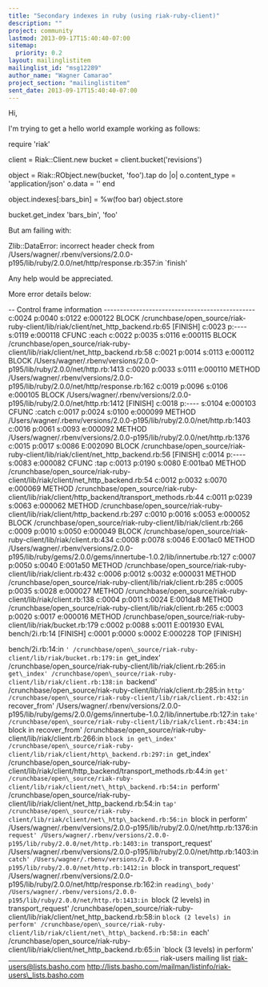 ```yaml
---
title: "Secondary indexes in ruby (using riak-ruby-client)"
description: ""
project: community
lastmod: 2013-09-17T15:40:40-07:00
sitemap:
  priority: 0.2
layout: mailinglistitem
mailinglist_id: "msg12289"
author_name: "Wagner Camarao"
project_section: "mailinglistitem"
sent_date: 2013-09-17T15:40:40-07:00
---
```



Hi,

I'm trying to get a hello world example working as follows:

require 'riak'

client = Riak::Client.new
bucket = client.bucket('revisions')

object = Riak::RObject.new(bucket, 'foo').tap do |o|
 o.content\_type = 'application/json'
 o.data = ''
end

object.indexes[:bars\_bin] = %w(foo bar)
object.store

bucket.get\_index 'bars\_bin', 'foo'

But am failing with:

Zlib::DataError: incorrect header check
from
/Users/wagner/.rbenv/versions/2.0.0-p195/lib/ruby/2.0.0/net/http/response.rb:357:in
`finish'

Any help would be appreciated.

More error details below:

-- Control frame information -----------------------------------------------
c:0024 p:0040 s:0122 e:000122 BLOCK
 /crunchbase/open\_source/riak-ruby-client/lib/riak/client/net\_http\_backend.rb:65
[FINISH]
c:0023 p:---- s:0119 e:000118 CFUNC :each
c:0022 p:0035 s:0116 e:000115 BLOCK
 /crunchbase/open\_source/riak-ruby-client/lib/riak/client/net\_http\_backend.rb:58
c:0021 p:0014 s:0113 e:000112 BLOCK
 /Users/wagner/.rbenv/versions/2.0.0-p195/lib/ruby/2.0.0/net/http.rb:1413
c:0020 p:0033 s:0111 e:000110 METHOD
/Users/wagner/.rbenv/versions/2.0.0-p195/lib/ruby/2.0.0/net/http/response.rb:162
c:0019 p:0096 s:0106 e:000105 BLOCK
 /Users/wagner/.rbenv/versions/2.0.0-p195/lib/ruby/2.0.0/net/http.rb:1412
[FINISH]
c:0018 p:---- s:0104 e:000103 CFUNC :catch
c:0017 p:0024 s:0100 e:000099 METHOD
/Users/wagner/.rbenv/versions/2.0.0-p195/lib/ruby/2.0.0/net/http.rb:1403
c:0016 p:0061 s:0093 e:000092 METHOD
/Users/wagner/.rbenv/versions/2.0.0-p195/lib/ruby/2.0.0/net/http.rb:1376
c:0015 p:0017 s:0086 E:002090 BLOCK
 /crunchbase/open\_source/riak-ruby-client/lib/riak/client/net\_http\_backend.rb:56
[FINISH]
c:0014 p:---- s:0083 e:000082 CFUNC :tap
c:0013 p:0190 s:0080 E:001ba0 METHOD
/crunchbase/open\_source/riak-ruby-client/lib/riak/client/net\_http\_backend.rb:54
c:0012 p:0032 s:0070 e:000069 METHOD
/crunchbase/open\_source/riak-ruby-client/lib/riak/client/http\_backend/transport\_methods.rb:44
c:0011 p:0239 s:0063 e:000062 METHOD
/crunchbase/open\_source/riak-ruby-client/lib/riak/client/http\_backend.rb:297
c:0010 p:0016 s:0053 e:000052 BLOCK
 /crunchbase/open\_source/riak-ruby-client/lib/riak/client.rb:266
c:0009 p:0010 s:0050 e:000049 BLOCK
 /crunchbase/open\_source/riak-ruby-client/lib/riak/client.rb:434
c:0008 p:0078 s:0046 E:001ac0 METHOD
/Users/wagner/.rbenv/versions/2.0.0-p195/lib/ruby/gems/2.0.0/gems/innertube-1.0.2/lib/innertube.rb:127
c:0007 p:0050 s:0040 E:001a50 METHOD
/crunchbase/open\_source/riak-ruby-client/lib/riak/client.rb:432
c:0006 p:0012 s:0032 e:000031 METHOD
/crunchbase/open\_source/riak-ruby-client/lib/riak/client.rb:285
c:0005 p:0035 s:0028 e:000027 METHOD
/crunchbase/open\_source/riak-ruby-client/lib/riak/client.rb:138
c:0004 p:0011 s:0024 E:001da8 METHOD
/crunchbase/open\_source/riak-ruby-client/lib/riak/client.rb:265
c:0003 p:0020 s:0017 e:000016 METHOD
/crunchbase/open\_source/riak-ruby-client/lib/riak/bucket.rb:179
c:0002 p:0088 s:0011 E:001930 EVAL bench/2i.rb:14 [FINISH]
c:0001 p:0000 s:0002 E:000228 TOP [FINISH]

bench/2i.rb:14:in `'
/crunchbase/open\_source/riak-ruby-client/lib/riak/bucket.rb:179:in
`get\_index'
/crunchbase/open\_source/riak-ruby-client/lib/riak/client.rb:265:in
`get\_index'
/crunchbase/open\_source/riak-ruby-client/lib/riak/client.rb:138:in `backend'
/crunchbase/open\_source/riak-ruby-client/lib/riak/client.rb:285:in `http'
/crunchbase/open\_source/riak-ruby-client/lib/riak/client.rb:432:in
`recover\_from'
/Users/wagner/.rbenv/versions/2.0.0-p195/lib/ruby/gems/2.0.0/gems/innertube-1.0.2/lib/innertube.rb:127:in
`take'
/crunchbase/open\_source/riak-ruby-client/lib/riak/client.rb:434:in `block
in recover\_from'
/crunchbase/open\_source/riak-ruby-client/lib/riak/client.rb:266:in `block
in get\_index'
/crunchbase/open\_source/riak-ruby-client/lib/riak/client/http\_backend.rb:297:in
`get\_index'
/crunchbase/open\_source/riak-ruby-client/lib/riak/client/http\_backend/transport\_methods.rb:44:in
`get'
/crunchbase/open\_source/riak-ruby-client/lib/riak/client/net\_http\_backend.rb:54:in
`perform'
/crunchbase/open\_source/riak-ruby-client/lib/riak/client/net\_http\_backend.rb:54:in
`tap'
/crunchbase/open\_source/riak-ruby-client/lib/riak/client/net\_http\_backend.rb:56:in
`block in perform'
/Users/wagner/.rbenv/versions/2.0.0-p195/lib/ruby/2.0.0/net/http.rb:1376:in
`request'
/Users/wagner/.rbenv/versions/2.0.0-p195/lib/ruby/2.0.0/net/http.rb:1403:in
`transport\_request'
/Users/wagner/.rbenv/versions/2.0.0-p195/lib/ruby/2.0.0/net/http.rb:1403:in
`catch'
/Users/wagner/.rbenv/versions/2.0.0-p195/lib/ruby/2.0.0/net/http.rb:1412:in
`block in transport\_request'
/Users/wagner/.rbenv/versions/2.0.0-p195/lib/ruby/2.0.0/net/http/response.rb:162:in
`reading\_body'
/Users/wagner/.rbenv/versions/2.0.0-p195/lib/ruby/2.0.0/net/http.rb:1413:in
`block (2 levels) in transport\_request'
/crunchbase/open\_source/riak-ruby-client/lib/riak/client/net\_http\_backend.rb:58:in
`block (2 levels) in perform'
/crunchbase/open\_source/riak-ruby-client/lib/riak/client/net\_http\_backend.rb:58:in
`each'
/crunchbase/open\_source/riak-ruby-client/lib/riak/client/net\_http\_backend.rb:65:in
`block (3 levels) in perform'
\_\_\_\_\_\_\_\_\_\_\_\_\_\_\_\_\_\_\_\_\_\_\_\_\_\_\_\_\_\_\_\_\_\_\_\_\_\_\_\_\_\_\_\_\_\_\_
riak-users mailing list
riak-users@lists.basho.com
http://lists.basho.com/mailman/listinfo/riak-users\_lists.basho.com

